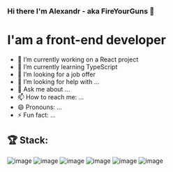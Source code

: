 ### Hi there I'm Alexandr - aka FireYourGuns 👋

# I'am a front-end developer

- 🔭 I’m currently working on a React project
- 🌱 I’m currently learning TypeScript
- 👯 I’m looking for a job offer
- 🤔 I’m looking for help with ...
- 💬 Ask me about ...
- 📫 How to reach me: ...
- 😄 Pronouns: ...
- ⚡ Fun fact: ...

## 🏆 Stack:
![image](https://user-images.githubusercontent.com/60598547/119216709-c831df00-bac4-11eb-949c-f7dd13ea5045.png) ![image](https://user-images.githubusercontent.com/60598547/119216744-062f0300-bac5-11eb-8e94-2741e9d464a7.png) ![image](https://user-images.githubusercontent.com/60598547/119216758-1810a600-bac5-11eb-8783-447fa1f31176.png) ![image](https://user-images.githubusercontent.com/60598547/119216766-2363d180-bac5-11eb-8b9d-3b3e4a573271.png) ![image](https://user-images.githubusercontent.com/60598547/119216771-2d85d000-bac5-11eb-8316-9c42247c485f.png) ![image](https://user-images.githubusercontent.com/60598547/119216775-38406500-bac5-11eb-9751-a3f744b2b8a8.png)



